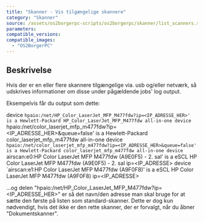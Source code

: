 ```yaml
---
title: "Skanner - Vis tilgængelige skannere"
category: "Skanner"
source: /assets/os2borgerpc-scripts/os2borgerpc/skanner/list_scanners.sh
parameters:
compatible_versions:
compatible_images:
  - "OS2BorgerPC"
---
```


## Beskrivelse
Hvis der er en eller flere skannere tilgængelige via. usb og/eller netværk, så udskrives informationer om disse under pågældende jobs' log output.

Eksempelvis får du output som dette:

device `hpaio:/net/HP_Color_LaserJet_MFP_M477fdw?ip=<IP_ADRESSE_HER>' is a Hewlett-Packard HP_Color_LaserJet_MFP_M477fdw all-in-one
device `hpaio:/net/color_laserjet_mfp_m477fdw?ip=<IP_ADRESSE_HER>&queue=false' is a Hewlett-Packard color_laserjet_mfp_m477fdw all-in-one
device `hpaio:/net/color_laserjet_mfp_m477fdw?ip=<IP_ADRESSE_HER>&queue=false' is a Hewlett-Packard color_laserjet_mfp_m477fdw all-in-one
device `airscan:e0:HP Color LaserJet MFP M477fdw (A9E0F5) - 2. sal' is a eSCL HP Color LaserJet MFP M477fdw (A9E0F5) - 2. sal ip=<IP_ADRESSE>
device `airscan:e1:HP Color LaserJet MFP M477fdw (A9F0F8)' is a eSCL HP Color LaserJet MFP M477fdw (A9F0F8) ip=<IP_ADRESSE>

...og delen "hpaio:/net/HP_Color_LaserJet_MFP_M477fdw?ip=<IP_ADRESSE_HER>" er så det navn/den adresse man skal bruge for at sætte den første på listen som standard-skanner. Dette er dog kun nødvendigt, hvis det ikke er den rette skanner, der er forvalgt, når du åbner "Dokumentskanner".